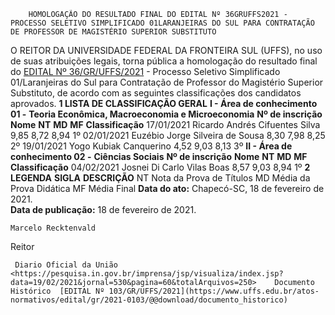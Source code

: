         HOMOLOGAÇÃO DO RESULTADO FINAL DO EDITAL Nº 36GRUFFS2021 - PROCESSO SELETIVO SIMPLIFICADO 01LARANJEIRAS DO SUL PARA CONTRATAÇÃO DE PROFESSOR DE MAGISTÉRIO SUPERIOR SUBSTITUTO  

 O REITOR DA UNIVERSIDADE FEDERAL DA FRONTEIRA SUL (UFFS), no uso de suas atribuições legais, torna pública a homologação do resultado final do [EDITAL Nº 36/GR/UFFS/2021](https://www.uffs.edu.br/atos-normativos/edital/gr/2021-0036) - Processo Seletivo Simplificado 01/Laranjeiras do Sul para Contratação de Professor do Magistério Superior Substituto, de acordo com as seguintes classificações dos candidatos aprovados.  **1 LISTA DE CLASSIFICAÇÃO GERAL** **I - Área de conhecimento 01 -** **Teoria Econômica, Macroeconomia e Microeconomia**     **Nº de inscrição**   **Nome**   **NT**   **MD**   **MF**   **Classificação**     17/01/2021   Ricardo Andrés Cifuentes Silva   9,85   8,72   8,94   1º     02/01/2021   Euzébio Jorge Silveira de Sousa   8,30   7,98   8,25   2º     19/01/2021   Yogo Kubiak Canquerino   4,52   9,03   8,13   3º     **II - Área de conhecimento 02 -** **Ciências Sociais**     **Nº de inscrição**   **Nome**   **NT**   **MD**   **MF**   **Classificação**     04/02/2021   Josnei Di Carlo Vilas Boas   8,57   9,03   8,94   1º      **2 LEGENDA**     **SIGLA**   **DESCRIÇÃO**     NT   Nota da Prova de Títulos     MD   Média da Prova Didática     MF   Média Final            **Data do ato:** Chapecó-SC, 18 de fevereiro de 2021.   
 **Data de publicação:**  18 de fevereiro de 2021. 

    Marcelo Recktenvald   
 Reitor 

     Diario Oficial da União <https://pesquisa.in.gov.br/imprensa/jsp/visualiza/index.jsp?data=19/02/2021&jornal=530&pagina=60&totalArquivos=250>    Documento Histórico  [EDITAL Nº 103/GR/UFFS/2021](https://www.uffs.edu.br/atos-normativos/edital/gr/2021-0103/@@download/documento_historico)     
      